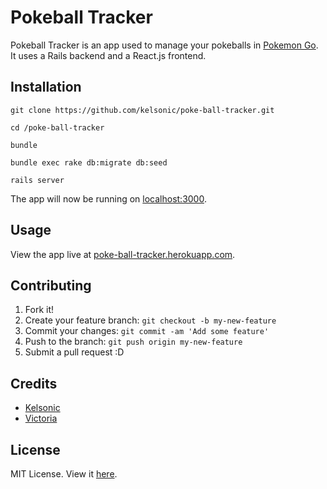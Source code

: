 # Pokeball Tracker

Pokeball Tracker is an app used to manage your pokeballs in [Pokemon Go](http://www.pokemon.com/us/pokemon-video-games/pokemon-go/). It uses a Rails backend and a React.js frontend.

## Installation

```
git clone https://github.com/kelsonic/poke-ball-tracker.git

cd /poke-ball-tracker

bundle

bundle exec rake db:migrate db:seed

rails server
```

The app will now be running on [localhost:3000](http://localhost:3000).

## Usage

View the app live at [poke-ball-tracker.herokuapp.com](http://poke-ball-tracker.herokuapp.com/).

## Contributing

1. Fork it!
2. Create your feature branch: `git checkout -b my-new-feature`
3. Commit your changes: `git commit -am 'Add some feature'`
4. Push to the branch: `git push origin my-new-feature`
5. Submit a pull request :D

## Credits

* [Kelsonic](https://github.com/kelsonic)
* [Victoria](https://github.com/vic8722)

## License

MIT License. View it [here](LICENSE).